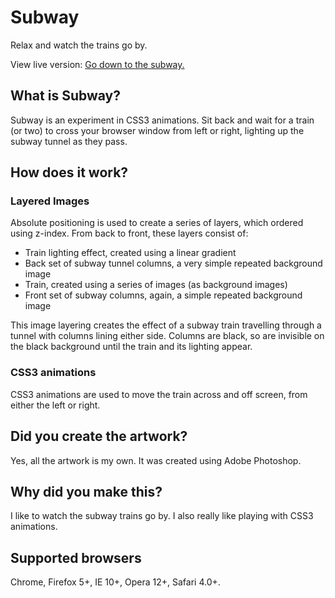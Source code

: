 Subway
======

Relax and watch the trains go by.

View live version: [Go down to the subway.](http://sarahquigley.github.io/subway/)

## What is Subway?

Subway is an experiment in CSS3 animations. Sit back and wait for a train (or two) to cross your browser window from left or right, lighting up the subway tunnel as they pass.

## How does it work?

### Layered Images

Absolute positioning is used to create a series of layers, which ordered using z-index. From back to front, these layers consist of:
- Train lighting effect, created using a linear gradient
- Back set of subway tunnel columns, a very simple repeated background image 
- Train, created using a series of images (as background images)
- Front set of subway columns, again, a simple repeated background image

This image layering creates the effect of a subway train travelling through a tunnel with columns lining either side. Columns are black, so are invisible on the black background until the train and its lighting appear.

### CSS3 animations

CSS3 animations are used to move the train across and off screen, from either the left or right.


## Did you create the artwork?

Yes, all the artwork is my own. It was created using Adobe Photoshop.


## Why did you make this?

I like to watch the subway trains go by. I also really like playing with CSS3 animations.


## Supported browsers 

Chrome, Firefox 5+, IE 10+, Opera 12+, Safari 4.0+.
